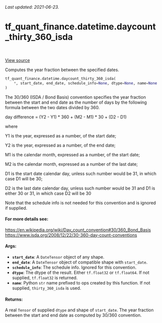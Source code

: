 <!--
This file is generated by a tool. Do not edit directly.
For open-source contributions the docs will be updated automatically.
-->

*Last updated: 2021-06-23.*

<div itemscope itemtype="http://developers.google.com/ReferenceObject">
<meta itemprop="name" content="tf_quant_finance.datetime.daycount_thirty_360_isda" />
<meta itemprop="path" content="Stable" />
</div>

# tf_quant_finance.datetime.daycount_thirty_360_isda

<!-- Insert buttons and diff -->

<table class="tfo-notebook-buttons tfo-api" align="left">
</table>

<a target="_blank" href="https://github.com/google/tf-quant-finance/blob/master/tf_quant_finance/datetime/daycounts.py">View source</a>



Computes the year fraction between the specified dates.

```python
tf_quant_finance.datetime.daycount_thirty_360_isda(
    *, start_date, end_date, schedule_info=None, dtype=None, name=None
)
```



<!-- Placeholder for "Used in" -->

The 30/360 (ISDA / Bond Basis) convention specifies the year fraction
between the start and end date as the number of days by the following
formula between the two dates divided by 360.

  day difference = (Y2 - Y1) * 360 + (M2 - M1) * 30 + (D2 - D1)

where

  Y1 is the year, expressed as a number, of the start date;

  Y2 is the year, expressed as a number, of the end date;

  M1 is the calendar month, expressed as a number, of the start date;

  M2 is the calendar month, expressed as a number of the last date;

  D1 is the start date calendar day, unless such number would be 31, in
  which case D1 will be 30;

  D2 is the last date calendar day, unless such number would be 31 and D1
  is either 30 or 31, in which case D2 will be 30

Note that the schedule info is not needed for this convention and is ignored
if supplied.

#### For more details see:


https://en.wikipedia.org/wiki/Day_count_convention#30/360_Bond_Basis
https://www.isda.org/2008/12/22/30-360-day-count-conventions

#### Args:


* <b>`start_date`</b>: A `DateTensor` object of any shape.
* <b>`end_date`</b>: A `DateTensor` object of compatible shape with `start_date`.
* <b>`schedule_info`</b>: The schedule info. Ignored for this convention.
* <b>`dtype`</b>: The dtype of the result. Either `tf.float32` or `tf.float64`. If not
  supplied, `tf.float32` is returned.
* <b>`name`</b>: Python `str` name prefixed to ops created by this function. If not
  supplied, `thirty_360_isda` is used.


#### Returns:

A real `Tensor` of supplied `dtype` and shape of `start_date`. The year
fraction between the start and end date as computed by 30/360 convention.
